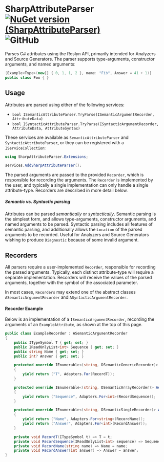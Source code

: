 # SharpAttributeParser [![NuGet version (SharpAttributeParser)](https://img.shields.io/nuget/v/SharpAttributeParser.svg?style=plastic)](https://www.nuget.org/packages/SharpAttributeParser/) ![GitHub](https://img.shields.io/github/license/ErikWe/sharp-attribute-parser?style=plastic)

Parses C\# attributes using the Roslyn API, primarily intended for Analyzers and Source Generators. The parser supports type-arguments, constructor arguments, and named arguments:

```csharp
[Example<Type>(new[] { 0, 1, 1, 2 }, name: "Fib", Answer = 41 + 1)]
public class Foo { }
```

## Usage

Attributes are parsed using either of the following services:

* `bool ISemanticAttributeParser.TryParse(ISemanticArgumentRecorder, AttributeData)`
* `bool ISyntacticAttributeParser.TryParse(ISyntacticArgumentRecorder, AttributeData, AttributeSyntax)`

These services are available as `SemanticAttributeParser` and `SyntacticAttributeParser`, or they can be registered with a `IServiceCollection`:

```csharp
using SharpAttributeParser.Extensions;

services.AddSharpAttributeParser();
```

The parsed arguments are passed to the provided `Recorder`, which is responsible for recording the arguments. The `Recorder` is implemented by the user, and typically a single implementation can only handle a single attribute-type. Recorders are described in more detail below.

##### Semantic vs. Syntactic parsing

Attributes can be parsed *semantically* or *syntactically*. Semantic parsing is the simplest form, and allows type-arguments, constructor arguments, and named arguments to be parsed. Syntactic parsing includes all features of semantic parsing, and additionally allows the `Location` of the parsed arguments to be recorded. Useful for Analyzers and Source Generators wishing to produce `Diagnostic` because of some invalid argument.

## Recorders

All parsers require a user-implemented `Recorder`, responsible for recording the parsed arguments. Typically, each distinct attribute-type will require a separate implementation. Recorders will receive the values of the parsed arguments, together with the symbol of the associated parameter.

In most cases, `Recorders` may extend one of the abstract classes `ASemanticArgumentRecorder` and `ASyntacticArgumentRecorder`.

#### Recorder Example

Below is an implementation of a `ISemanticArgumentRecorder`, recording the arguments of an `ExampleAttribute`, as shown at the top of this page.

```csharp
public class ExampleRecorder : ASemanticArgumentRecorder
{
    public ITypeSymbol T { get; set; }
    public IReadOnlyList<int> Sequence { get; set; }
    public string Name { get; set; }
    public int? Answer { get; set; }

    protected override IEnumerable<(string, DSemanticGenericRecorder)> AddGenericRecorders()
    {
        yield return ("T", Adapters.For(RecordT));
    }

    protected override IEnumerable<(string, DSemanticArrayRecorder)> AddArrayRecorders()
    {
        yield return ("Sequence", Adapters.For<int>(RecordSequence));
    }

    protected override IEnumerable<(string, DSemanticSingleRecorder)> AddSingleRecorders()
    {
        yield return ("Name", Adapters.For<string>(RecordName));
        yield return ("Answer", Adapters.For<int>(RecordAnswer));
    }

    private void RecordT(ITypeSymbol t) => T = t;
    private void RecordSequence(IReadOnlyList<int> sequence) => Sequence = sequence;
    private void RecordName(string name) => Name = name;
    private void RecordAnswer(int answer) => Answer = answer;
}
```